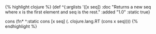 {% highlight clojure %}
(def
 ^{:arglists '([x seq])
    :doc "Returns a new seq where x is the first element and seq is
    the rest."
   :added "1.0"
   :static true}

 cons (fn* ^:static cons [x seq] (. clojure.lang.RT (cons x seq))))
{% endhighlight %}

